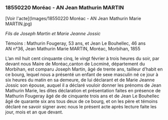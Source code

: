 ### 18550220 Moréac - AN Jean Mathurin MARTIN

[Voir l'acte](Images/18550220 Moréac - AN Jean Mathurin Marie MARTIN.jpg)

*Fils de Joseph Martin et Marie Jeanne Jossic*

Témoins : Mathurin Fougeray, 53 ans, et Jean Le Bouhellec, 46 ans  
AN n°36, Jean Mathurin Marie MARTIN, Moréac, Morbihan, 1855
 

L’an mil huit cent cinquante cinq, le vingt février à trois heures du soir, par devant nous Maire de Moréac,canton de Locminé, département du Morbihan, est comparu Joseph Martin, âgé de trente ans, tailleur d’habit en ce bourg, lequel nous a présenté un enfant de sexe masculin né ce jour à six heures du matin en sa demeure, de lui déclarant et de Marie Jeanne Jossic son épouse, auquel il a déclaré vouloir donner les prénoms de Jean Mathurin Marie, les dites déclaration et présentation faites en présence de Mathurin Fougeray âgé de de cinquante trois ans et de Jean Le Bouhellec âgé de quarante six ans tous deux de ce bourg, et on les père et témoins déclaré ne savoir signer avec nous le présent acte après lecture faite les jour, mois et an que devant.


